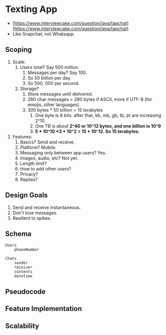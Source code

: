 # Texting App

* [https://www.interviewcake.com/question/java/tapchat](https://www.interviewcake.com/question/java/tapchat)
* Like Snapchat, not Whatsapp. 

## Scoping

1. Scale: 
   1. Users total? Say 500 million. 
      1. Messages per day? Say 100. 
      2. So 50 billion per day. 
      3. So 500, 000 per second. 
   2. Storage? 
      1. Store messages until delivered.
      2. 280 char messages = 280 bytes if ASCII, more if UTF-8 \(for emojis, other languages\). 
      3. 300 bytes \* 50 billion = 15 terabytes 
         1. One byte is 8 bits. after that, kb, mb, gb, tb, pt are increasing 2^10.
         2. One TB is about **2^40 or 10^12 bytes, and one billion is 10^9**
         3.  **5 \* 10^10 \*3 \* 10^2 = 15 \* 10^12. So 15 terabytes.**
2. Features:
   1. Basics? Send and receive. 
   2. Platform? Mobile. 
   3. Messaging only between app users? Yes. 
   4. Images, audio, etc? Not yet. 
   5. Length limit? 
   6. How to add other users? 
   7. Privacy?
   8. Replies? 

## **Design Goals**

1. Send and receive instantaneous. 
2. Don't lose messages. 
3. Resilient to spikes.

## **Schema**

```text
Users 
    phoneNumber

Chats 
    sender
    receiver
    contents
    datetime

```

## Pseudocode

## Feature Implementation 

## Scalability

